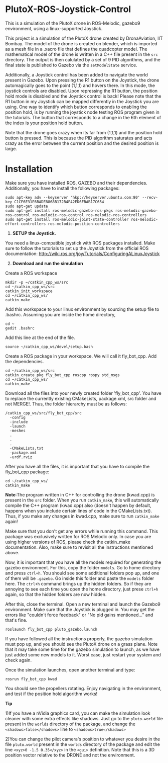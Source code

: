 # PlutoX-ROS-Joystick-Control
This is a simulation of the PlutoX drone in ROS-Melodic, gazebo9 environment, using a linux-supported Joystick.

This project is a simulation of the PlutoX drone created by DronaAviation, IIT Bombay. The model of the drone is created on blender, which is imported as a mesh file in a .xacro file that defines the quadcopter model. The mathematical model of the drone is written in a C++ file present in the ```src``` directory. The output is then calulated by a set of 9 PID algorithms, and the final state is published to Gazebo via the ```setModelState``` service. 

Additionally, a Joystick control has been added to navigate the world present in Gazebo. Upon pressing the R1 button on the Joystick, the drone automagically goes to the point (1,1,1) and hovers there. In this mode, the joystick controls are disabled. Upon repressing the R1 button, the position hold mode is disabled and the Joystick control is back! Please note that the R1 button in my Joystick can be mapped differently in the Joystick you are using. One way to identify which button corresponds to enabling the position hold, is by running the joystick node testing ROS program given in the tutorials. The button that corresponds to a change in the 6th element of the index is your position hold button.  

Note that the drone goes crazy when its far from (1,1,1) and the position hold button is pressed. This is because the PID algorithm saturates and acts crazy as the error between the current position and the desired position is large. 

# Installation
Make sure you have installed ROS, GAZEBO and their dependencies.
Additionally, you have to install the following packages:
```
sudo apt-key adv --keyserver 'hkp://keyserver.ubuntu.com:80' --recv-key C1CF6E31E6BADE8868B172B4F42ED6FBAB17C654 
sudo apt-get update
sudo apt-get install ros-melodic-gazebo-ros-pkgs ros-melodic-gazebo-ros-control ros-melodic-ros-control ros-melodic-ros-controllers
sudo apt-get install ros-melodic-joint-state-controller ros-melodic-effort-controllers ros-melodic-position-controllers
```

1) **SETUP the Joystick.**

You need a linux-compatible joystick with ROS packages installed. Make sure to follow the tutorials to set up the Joystick from the official ROS documentation:
http://wiki.ros.org/joy/Tutorials/ConfiguringALinuxJoystick

2) **Download and run the simulation**

Create a ROS workspace
```
mkdir -p ~/catkin_cpp_ws/src
cd ~/catkin_cpp_ws/src
catkin_init_workspace
cd ~/catkin_cpp_ws/
catkin_make
```
Add this workspace to your linux environment by sourcing the setup file to .bashrc. Assuming you are inside the home directory, 
```
cd ~
gedit .bashrc
```
Add this line at the end of the file.
```
source ~/catkin_cpp_ws/devel/setup.bash
```
Create a ROS package in your workspace. We will call it fly_bot_cpp. Add the dependencies.
```
cd ~/catkin_cpp_ws/src
catkin_create_pkg fly_bot_cpp roscpp rospy std_msgs
cd ~/catkin_cpp_ws/
catkin_make
```
Download all the files into your newly created folder 'fly_bot_cpp'. You have to replace the currently existing CMakeLists, package.xml, src folder and not MERGE!. Thus, the folder hierarchy must be as follows:
```
/catkin_cpp_ws/src/fly_bot_cpp/src
  -config
  -include
  -launch
  -meshes
  .
  .
  .
  -CMakeLists.txt
  -package.xml
  -urdf.rviz
```
After you have all the files, it is important that you have to compile the fly_bot_cpp package:
```
cd ~/catkin_cpp_ws/
catkin_make
```
**Note**:The program written in C++ for controlling the drone (kwad.cpp) is present in the ```src``` folder. When you run ```catkin_make```, this will automatically compile the C++ program (kwad.cpp) also (doesn't happen by default, happens when you include certain lines of code in the CMakeLists.txt). Thus, if you make any changes in kwad.cpp, make sure to run ```catkin_make``` again!

Make sure that you don't get any errors while running this command. This package was exclusively written for ROS Melodic only. In case you are using higher versions of ROS, please check the catkin_make documentation. Also, make sure to revisit all the instructions mentioned above.

Now, it is important that you have all the models required for generating the gazebo environment. For this, copy the folder ```models```. Go to home directory and press ```ctrl+h```. You should see some additional folders pop up, and one of them will be ```.gazebo```. Go inside this folder and paste the ```models``` folder here. The ```ctrl+h``` command brings up the hidden folders. So if they are annoying to see each time you open the home directory, just prese ```ctrl+h``` again, so that the hidden folders are now hidden.

After this, close the terminal. Open a new terminal and launch the Gazebo9 environment. Make sure that the Joystick is plugged in. You may get the errors like "couldn't force feedback" or "No pid gains mentioned..." and that's fine.
```
roslaunch fly_bot_cpp pluto_gazebo.launch
```
If you have followed all the instructions properly, the gazebo simulation must pop up, and you should see the PlutoX drone on a grass plane. Note that it may take some time for the gazebo simulation to launch, as we have just added some new models to it. Worst case, just restart your system and check again.

Once the simulation launches, open another terminal and type:
```
rosrun fly_bot_cpp kwad
```
You should see the propellers rotating. Enjoy navigating in the environment, and test if the position hold algorithm works!

**Tip** 

1)If you have a nVidia graphics card, you can make the simulation look cleaner with some extra effects like shadows. Just go to the ```pluto.world``` file present in the ```worlds``` directory of the package, and change the ```<shadows>false</shadows>``` line to ```<shadows>true</shadows>```

2)You can change the pilot camera's position to whatever you desire in the file ```pluto.world``` present in the ```worlds``` directory of the package and edit the line ```<xyz>0 -1.5 0.35</xyz>``` in the ```<gui>``` definition. Note that this is a 3D position vector relative to the DRONE and not the environment.
